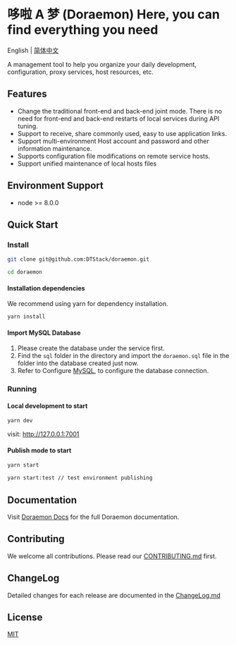 # 哆啦 A 梦 (Doraemon)  Here, you can find everything you need

English | [简体中文](./README-zh_CN.md) 

A management tool to help you organize your daily development, configuration, proxy services, host resources, etc.

## Features

- Change the traditional front-end and back-end joint mode. There is no need for front-end and back-end restarts of local services during API tuning.
- Support to receive, share commonly used, easy to use application links.
- Support multi-environment Host account and password and other information maintenance.
- Supports configuration file modifications on remote service hosts.
- Support unified maintenance of local hosts files

## Environment Support

- node >= 8.0.0

## Quick Start

### Install


```bash
git clone git@github.com:DTStack/doraemon.git

cd doraemon
```

#### Installation dependencies
We recommend using yarn for dependency installation.

```bash
yarn install
```

#### Import MySQL Database

1. Please create the database under the service first.
2. Find the `sql` folder in the directory and import the `doraemon.sql` file in the folder into the database created just now.
3. Refer to Configure [MySQL](https://dtstack.github.io/doraemon/docsify/#/zh-cn/configuration/mysql), to configure the database connection.

### Running

#### Local development to start

```bash
yarn dev
```

visit: http://127.0.0.1:7001

#### Publish mode to start

```bash
yarn start 

yarn start:test // test environment publishing
```

## Documentation

Visit [Doraemon Docs](https://dtstack.github.io/doraemon/docsify/#/) for the full Doraemon documentation.

## Contributing

We welcome all contributions. Please read our [CONTRIBUTING.md](./CONTRIBUTING.md) first.

## ChangeLog

Detailed changes for each release are documented in the [ChangeLog.md](./CHANGELOG.md)

## License

[MIT](LICENSE)